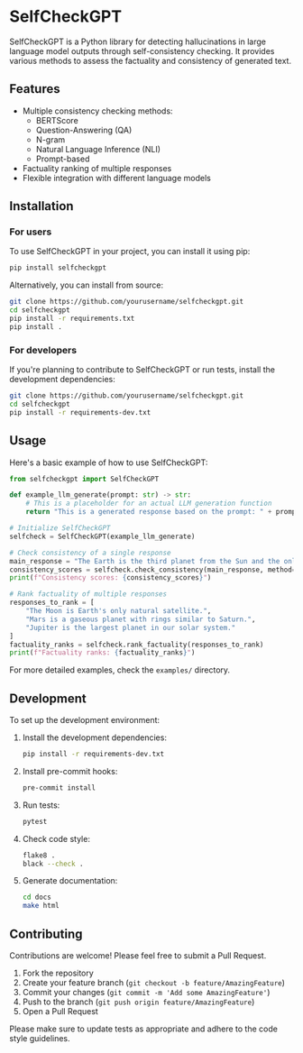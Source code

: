 # SelfCheckGPT

SelfCheckGPT is a Python library for detecting hallucinations in large language model outputs through self-consistency checking. It provides various methods to assess the factuality and consistency of generated text.

## Features

- Multiple consistency checking methods:
  - BERTScore
  - Question-Answering (QA)
  - N-gram
  - Natural Language Inference (NLI)
  - Prompt-based
- Factuality ranking of multiple responses
- Flexible integration with different language models

## Installation

### For users

To use SelfCheckGPT in your project, you can install it using pip:

```bash
pip install selfcheckgpt
```

Alternatively, you can install from source:

```bash
git clone https://github.com/yourusername/selfcheckgpt.git
cd selfcheckgpt
pip install -r requirements.txt
pip install .
```

### For developers

If you're planning to contribute to SelfCheckGPT or run tests, install the development dependencies:

```bash
git clone https://github.com/yourusername/selfcheckgpt.git
cd selfcheckgpt
pip install -r requirements-dev.txt
```

## Usage

Here's a basic example of how to use SelfCheckGPT:

```python
from selfcheckgpt import SelfCheckGPT

def example_llm_generate(prompt: str) -> str:
    # This is a placeholder for an actual LLM generation function
    return "This is a generated response based on the prompt: " + prompt

# Initialize SelfCheckGPT
selfcheck = SelfCheckGPT(example_llm_generate)

# Check consistency of a single response
main_response = "The Earth is the third planet from the Sun and the only astronomical object known to harbor life."
consistency_scores = selfcheck.check_consistency(main_response, method="nli")
print(f"Consistency scores: {consistency_scores}")

# Rank factuality of multiple responses
responses_to_rank = [
    "The Moon is Earth's only natural satellite.",
    "Mars is a gaseous planet with rings similar to Saturn.",
    "Jupiter is the largest planet in our solar system."
]
factuality_ranks = selfcheck.rank_factuality(responses_to_rank)
print(f"Factuality ranks: {factuality_ranks}")
```

For more detailed examples, check the `examples/` directory.

## Development

To set up the development environment:

1. Install the development dependencies:
   ```bash
   pip install -r requirements-dev.txt
   ```

2. Install pre-commit hooks:
   ```bash
   pre-commit install
   ```

3. Run tests:
   ```bash
   pytest
   ```

4. Check code style:
   ```bash
   flake8 .
   black --check .
   ```

5. Generate documentation:
   ```bash
   cd docs
   make html
   ```

## Contributing

Contributions are welcome! Please feel free to submit a Pull Request.

1. Fork the repository
2. Create your feature branch (`git checkout -b feature/AmazingFeature`)
3. Commit your changes (`git commit -m 'Add some AmazingFeature'`)
4. Push to the branch (`git push origin feature/AmazingFeature`)
5. Open a Pull Request

Please make sure to update tests as appropriate and adhere to the code style guidelines.
